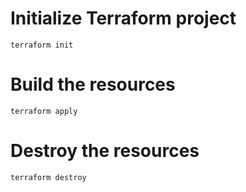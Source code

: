 # Initialize Terraform project
```
terraform init
```

# Build the resources
```
terraform apply
```

# Destroy the resources
```
terraform destroy
```
